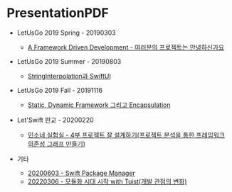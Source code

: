 # PresentationPDF

* LetUsGo 2019 Spring - 20190303
  * [A Framework Driven Development - 여러분의 프로젝트는 안녕하신가요](./PDF/20190330_LetUsGo19_spring_A_Framework_Driven_Development.pdf)

* LetUsGo 2019 Summer - 20190803
  * [StringInterpolation과 SwiftUI](./PDF/20190803_LetUsGo19_summer_StringInterpolation_swiftUI.pdf)

* LetUsGo 2019 Fall - 20191116
  * [Static, Dynamic Framework 그리고 Encapsulation](./PDF/20191116_LetUsGo_2019_fall_dynamicframework_staticframework_encapulation.pdf)

* Let'Swift 판교 - 20200220
  * [민소네 실험실 - 4부 프로젝트 잘 설계하기(프로젝트 분석을 통한 프레임워크 의존성 그래프 만들기)](./PDF/20200220_letswift_%ED%94%84%EB%A1%9C%EC%A0%9D%ED%8A%B8_%EB%B6%84%EC%84%9D%EC%9D%84_%ED%86%B5%ED%95%9C_%ED%94%84%EB%A0%88%EC%9E%84%EC%9B%8C%ED%81%AC_%EC%9D%98%EC%A1%B4%EC%84%B1_%EA%B7%B8%EB%9E%98%ED%94%84_%EB%A7%8C%EB%93%A4%EA%B8%B0.pdf)

* 기타
  * [20200603 - Swift Package Manager](./PDF/20200603_%EC%B9%B4%EC%B9%B4%EC%98%A4%EB%B1%85%ED%81%AC_SwiftPackageManager.pdf)
  * [20220306 - 모듈화 시대 시작 with Tuist(개발 관점의 변화)](./PDF/20220306_%EB%AA%A8%EB%93%88%ED%99%94_%EC%8B%9C%EB%8C%80_%EC%8B%9C%EC%9E%91_with_Tuist_%EB%B0%B0%ED%8F%AC%EB%B2%84%EC%A0%84.pdf)